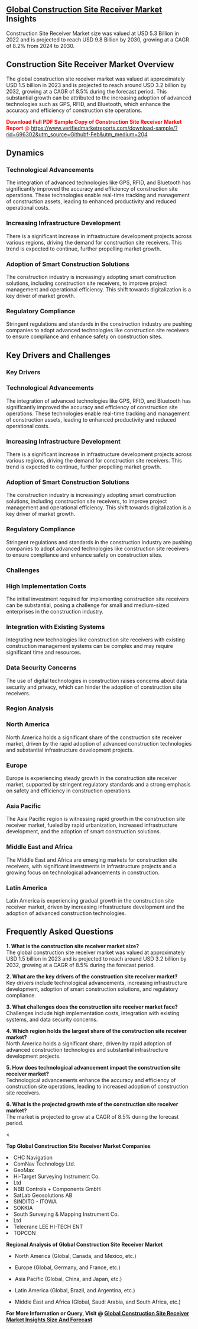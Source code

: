 <h2><a href="https://www.verifiedmarketreports.com/download-sample/?rid=696302&amp;utm_source=Githubf&amp;utm_medium=204" target="_blank">Global Construction Site Receiver Market</a> Insights</h2><p>Construction Site Receiver Market size was valued at USD 5.3 Billion in 2022 and is projected to reach USD 9.8 Billion by 2030, growing at a CAGR of 8.2% from 2024 to 2030.</p><p> <h2>Construction Site Receiver Market Overview</h2> <p>The global construction site receiver market was valued at approximately USD 1.5 billion in 2023 and is projected to reach around USD 3.2 billion by 2032, growing at a CAGR of 8.5% during the forecast period. This substantial growth can be attributed to the increasing adoption of advanced technologies such as GPS, RFID, and Bluetooth, which enhance the accuracy and efficiency of construction site operations. </p> <p><p><span class=""><span style="color: #ff0000;"><strong>Download Full PDF Sample Copy of Construction Site Receiver Market Report</strong> @ </span><a href="https://www.verifiedmarketreports.com/download-sample/?rid=696302&amp;utm_source=Githubf-Feb&amp;utm_medium=204" target="_blank">https://www.verifiedmarketreports.com/download-sample/?rid=696302&amp;utm_source=Githubf-Feb&amp;utm_medium=204</a></span></p></p> <h2>Dynamics</h2> <h3>Technological Advancements</h3> <p>The integration of advanced technologies like GPS, RFID, and Bluetooth has significantly improved the accuracy and efficiency of construction site operations. These technologies enable real-time tracking and management of construction assets, leading to enhanced productivity and reduced operational costs. </p> <h3>Increasing Infrastructure Development</h3> <p>There is a significant increase in infrastructure development projects across various regions, driving the demand for construction site receivers. This trend is expected to continue, further propelling market growth. </p> <h3>Adoption of Smart Construction Solutions</h3> <p>The construction industry is increasingly adopting smart construction solutions, including construction site receivers, to improve project management and operational efficiency. This shift towards digitalization is a key driver of market growth. </p> <h3>Regulatory Compliance</h3> <p>Stringent regulations and standards in the construction industry are pushing companies to adopt advanced technologies like construction site receivers to ensure compliance and enhance safety on construction sites. </p> <h2>Key Drivers and Challenges</h2> <h3>Key Drivers</h3> <h3>Technological Advancements</h3> <p>The integration of advanced technologies like GPS, RFID, and Bluetooth has significantly improved the accuracy and efficiency of construction site operations. These technologies enable real-time tracking and management of construction assets, leading to enhanced productivity and reduced operational costs. </p> <h3>Increasing Infrastructure Development</h3> <p>There is a significant increase in infrastructure development projects across various regions, driving the demand for construction site receivers. This trend is expected to continue, further propelling market growth. </p> <h3>Adoption of Smart Construction Solutions</h3> <p>The construction industry is increasingly adopting smart construction solutions, including construction site receivers, to improve project management and operational efficiency. This shift towards digitalization is a key driver of market growth. </p> <h3>Regulatory Compliance</h3> <p>Stringent regulations and standards in the construction industry are pushing companies to adopt advanced technologies like construction site receivers to ensure compliance and enhance safety on construction sites. </p> <h3>Challenges</h3> <h3>High Implementation Costs</h3> <p>The initial investment required for implementing construction site receivers can be substantial, posing a challenge for small and medium-sized enterprises in the construction industry. </p> <h3>Integration with Existing Systems</h3> <p>Integrating new technologies like construction site receivers with existing construction management systems can be complex and may require significant time and resources. </p> <h3>Data Security Concerns</h3> <p>The use of digital technologies in construction raises concerns about data security and privacy, which can hinder the adoption of construction site receivers. </p> <h3>Region Analysis</h3> <h3>North America</h3> <p>North America holds a significant share of the construction site receiver market, driven by the rapid adoption of advanced construction technologies and substantial infrastructure development projects. </p> <h3>Europe</h3> <p>Europe is experiencing steady growth in the construction site receiver market, supported by stringent regulatory standards and a strong emphasis on safety and efficiency in construction operations. </p> <h3>Asia Pacific</h3> <p>The Asia Pacific region is witnessing rapid growth in the construction site receiver market, fueled by rapid urbanization, increased infrastructure development, and the adoption of smart construction solutions. </p> <h3>Middle East and Africa</h3> <p>The Middle East and Africa are emerging markets for construction site receivers, with significant investments in infrastructure projects and a growing focus on technological advancements in construction. </p> <h3>Latin America</h3> <p>Latin America is experiencing gradual growth in the construction site receiver market, driven by increasing infrastructure development and the adoption of advanced construction technologies. </p> <h2>Frequently Asked Questions</h2> <p><strong>1. What is the construction site receiver market size?</strong><br> The global construction site receiver market was valued at approximately USD 1.5 billion in 2023 and is projected to reach around USD 3.2 billion by 2032, growing at a CAGR of 8.5% during the forecast period. </p> <p><strong>2. What are the key drivers of the construction site receiver market?</strong><br> Key drivers include technological advancements, increasing infrastructure development, adoption of smart construction solutions, and regulatory compliance. </p> <p><strong>3. What challenges does the construction site receiver market face?</strong><br> Challenges include high implementation costs, integration with existing systems, and data security concerns. </p> <p><strong>4. Which region holds the largest share of the construction site receiver market?</strong><br> North America holds a significant share, driven by rapid adoption of advanced construction technologies and substantial infrastructure development projects. </p> <p><strong>5. How does technological advancement impact the construction site receiver market?</strong><br> Technological advancements enhance the accuracy and efficiency of construction site operations, leading to increased adoption of construction site receivers. </p> <p><strong>6. What is the projected growth rate of the construction site receiver market?</strong><br> The market is projected to grow at a CAGR of 8.5% during the forecast period. </p> <p><</p><p><strong>Top Global Construction Site Receiver Market Companies</strong></p><div data-test-id=""><p><li>CHC Navigation</li><li> ComNav Technology Ltd.</li><li> GeoMax</li><li> Hi-Target Surveying Instrument Co.</li><li>Ltd</li><li> NBB Controls + Components GmbH</li><li> SatLab Geosolutions AB</li><li> SINDITO - ITOWA</li><li> SOKKIA</li><li> South Surveying & Mapping Instrument Co.</li><li> Ltd</li><li> Telecrane LEE HI-TECH ENT</li><li> TOPCON</li></p><div><strong>Regional Analysis of&nbsp;Global Construction Site Receiver Market</strong></div><ul><li dir="ltr"><p dir="ltr">North America&nbsp;(Global, Canada, and Mexico, etc.)</p></li><li dir="ltr"><p dir="ltr">Europe (Global, Germany, and France, etc.)</p></li><li dir="ltr"><p dir="ltr">Asia Pacific&nbsp;(Global, China, and Japan, etc.)</p></li><li dir="ltr"><p dir="ltr">Latin America&nbsp;(Global, Brazil, and Argentina, etc.)</p></li><li dir="ltr">Middle East and Africa&nbsp;(Global, Saudi Arabia, and South Africa, etc.)</li></ul><p><strong>For More Information or Query, Visit @&nbsp;</strong><strong><a href="https://www.verifiedmarketreports.com/product/construction-site-receiver-market/?utm_source=Githubf&amp;utm_medium=204" target="_blank">Global Construction Site Receiver Market Insights Size And Forecast</a></strong></p></div>

